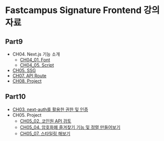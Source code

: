 # Fastcampus Signature Frontend 강의 자료

## Part9

- CH04. Next.js 기능 소개
  - [CH04_01. Font](https://github.com/TK-moon/fastcampus_2024_signature_frontend/tree/main/CH4_next_functions/CLIP_01_font/Gilroy)
  - [CH04_05. Script](https://github.com/TK-moon/fastcampus_2024_signature_frontend/tree/main/CH4_next_functions/CLIP_05_script)
- [CH05. SSG](https://github.com/TK-moon/fastcampus_2024_signature_frontend/tree/main/CH5_SSG)
- [CH07. API Route](https://github.com/TK-moon/fastcampus_2024_signature_frontend/tree/main/CH7_API_Route)
- [CH08. Project](https://github.com/TK-moon/fastcampus_2024_signature_frontend/tree/main/CH8_Project)

## Part10

- [CH03. next-auth를 활용한 권한 및 인증](https://github.com/TK-moon/fastcampus_2024_signature_frontend/tree/main/Part10/CH3)
- CH05. Project
  - [CH05_02. 코인원 API 검토](https://github.com/TK-moon/fastcampus_2024_signature_frontend/tree/main/Part10/CH5/CLIP_02)
  - [CH05_04. 암호화폐 즐겨찾기 기능 및 정렬 만들어보기](https://github.com/TK-moon/fastcampus_2024_signature_frontend/tree/main/Part10/CH5/CLIP_04)
  - [CH05_07. 스타일링 해보기](https://github.com/TK-moon/fastcampus_2024_signature_frontend/tree/main/Part10/CH5/CLIP_07)
